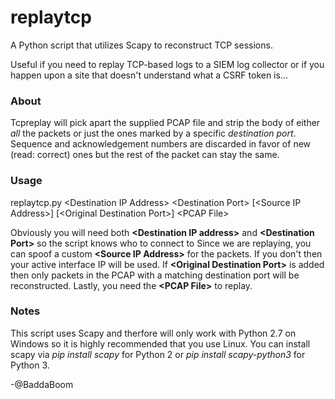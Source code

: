 # replaytcp
A Python script that utilizes Scapy to reconstruct TCP sessions.

Useful if you need to replay TCP-based logs to a SIEM log collector or if you happen upon a site that doesn't understand what a CSRF token is...

### **About**
Tcpreplay will pick apart the supplied PCAP file and strip the body of either *all* the packets or just the ones marked by a specific *destination port*.
Sequence and acknowledgement numbers are discarded in favor of new (read: correct) ones but the rest of the packet can stay the same.

### **Usage**
replaytcp.py \<Destination IP Address\> \<Destination Port\> \[\<Source IP Address\>\] \[\<Original Destination Port\>\] \<PCAP File\>

Obviously you will need both **\<Destination IP address\>** and **\<Destination Port\>** so the script knows who to connect to
Since we are replaying, you can spoof a custom **\<Source IP Address\>** for the packets. If you don't then your active interface IP will be used.
If **\<Original Destination Port\>** is added then only packets in the PCAP with a matching destination port will be reconstructed.
Lastly, you need the **\<PCAP File\>** to replay.

### Notes
This script uses Scapy and therfore will only work with Python 2.7 on Windows so it is highly recommended that you use Linux.
You can install scapy via *pip install scapy* for Python 2 or *pip install scapy-python3* for Python 3.

-@BaddaBoom